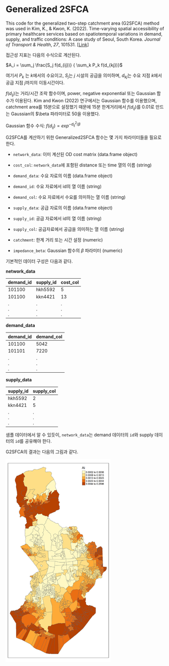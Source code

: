 # Generalized 2SFCA

This code for the generalized two-step catchment area (G2SFCA) method was used in Kim, K., & Kwon, K. (2022). Time-varying spatial accessibility of primary healthcare services based on spatiotemporal variations in demand, supply, and traffic conditions: A case study of Seoul, South Korea. *Journal of Transport & Health*, *27*, 101531. [[Link](https://www.sciencedirect.com/science/article/pii/S2214140522002031)]

접근성 지표는 다음의 수식으로 계산된다. 

$A_i = \sum_j \frac{S_j f(d_{ij})} { \sum_k P_k f(d_{kj})}$

여기서 $P_k$ 는 $k$에서의 수요이고, $S_j$는 $j$ 시설의 공급을 의미하며, $d_{kj}$는 수요 지점 $k$에서 공급 지점 $j$까지의 이동시간이다. 

$f(d_{ij})$는 거리/시간 조락 함수이며, power, negative exponential 또는 Gaussian 함수가 이용된다. Kim and Kwon (2022) 연구에서는 Gaussian 함수를 이용했으며, catchment area를 15분으로 설정했기 때문에 15분 한계거리에서 $f(d_{ij})$를 0.01로 만드는 Gaussian의 $\beta 파라미터로 50을 이용했다. 

Gaussian 함수 수식: $f(d_{ij}) = exp^{-d_{ij}^2/\beta}$

G2SFCA를 계산하기 위한 Generalized2SFCA 함수는 몇 가지 파라미터들을 필요로 한다. 

* `network_data`: 이미 계산된 OD cost matrix (data.frame object)

* `cost_col`: `network_data`에 포함된 distance 또는 time 열의 이름 (string)

* `demand_data`: 수요 자료의 이름 (data.frame object)

* `demand_id`: 수요 자료에서 id의 열 이름 (string)

* `demand_col`: 수요 자료에서 수요를 의미하는 열 이름 (string)

* `supply_data`: 공급 자료의 이름 (data.frame object)

* `supply_id`: 공급 자료에서 id의 열 이름 (string)

* `supply_col`: 공급자료에서 공급을 의미하는 열 이름 (string)

* `catchment`: 한계 거리 또는 시간 설정 (numeric)

* `impedance_beta`: Gaussian 함수의 $\beta$ 파라미터 (numeric)

기본적인 데이터 구성은 다음과 같다.

**network_data**

| demand_id     | supply_id     | cost_col      |
| ------------- | ------------- | ------------- |
| 101100        | hkh5592       | 5             |
| 101100        | kkn4421       | 13            |
| .<br/>.<br/>. | .<br/>.<br/>. | .<br/>.<br/>. |

**demand_data**

| demand_id     | demand_col    |
| ------------- | ------------- |
| 101100        | 5042          |
| 101101        | 7220          |
| .<br/>.<br/>. | .<br/>.<br/>. |

**supply_data**

| supply_id     | supply_col    |
| ------------- | ------------- |
| hkh5592       | 2             |
| kkn4421       | 5             |
| .<br/>.<br/>. | .<br/>.<br/>. |

샘플 데이터에서 알 수 있듯이, `network_data`는 demand 데이터의 `id`와 supply 데이터의 `id`를 공유해야 한다. 

G2SFCA의 결과는 다음의 그림과 같다. 

<img src="./fig/sample_outcome.png" title="" alt="" width="334">
